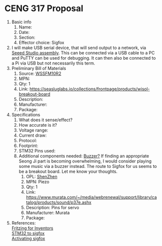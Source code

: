 # CENG 317 Proposal
1. Basic info
     1. Name: 
     2. Date: 
     3. Section:
     4. Effector choice: Sigfox
2. I will make USB serial device, that will send output to a network, via [Seeed Studio assembly](https://www.seeedstudio.com/fusion_pcb.html). This can be connected via a USB cable to a PC and PuTTY can be used for debugging. It can then also be connected to a Pi via USB but not necessarily this term. 
3. Preliminary Bill of Materials
    1. Source: [WSSFM10R2](http://support.seongji.co.kr/)
    2. MPN: 
	3. Qty: 1
	4. Link: https://seasluglabs.io/collections/frontpage/products/wisol-breakout-board
    5. Description:	
	6. Manufacturer: 
	7. Package: 
4. Specifications
    1. What does it sense/effect?
	2. How accurate is it?
    3. Voltage range:
	4. Current draw:
	5. Protocol:
	6. Footprint:
	7. STM32 Pins used: 
	8. Additional components needed: [Buzzer?](https://github.com/themightyteam/bluepill-examples/tree/master/examples/buzzer) If finding an appropriate Seong Ji part is becoming overwhelming, I would consider playing some music via a buzzer instead. The route to Sigfox for us seems to be a breakout board. Let me know your thoughts.
	    1. OPL: [ShenZhen](https://www.seeedstudio.com/opl.html)
        2. MPN: Piezo
	    3. Qty: 1
	    4. Link: https://www.murata.com/~/media/webrenewal/support/library/catalog/products/sound/p37e.ashx
        5. Description:	Pins for servo
	    6. Manufacturer: Murata
	    7. Package: 
5. References:    
[Fritzing for Inventors](https://learning-oreilly-com.ezproxy.humber.ca/library/view/fritzing-for-inventors/9780071844642/ch01.html#ch01)    
[STM32 to sigfox](https://medium.com/coinmonks/connect-stm32-blue-pill-to-sigfox-28c6f91bddc1)    
[Activating sigfox](https://backend.sigfox.com/activate)